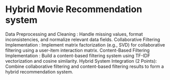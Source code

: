 # Hybrid Movie Recommendation system 
Data Preprocessing and Cleaning : Handle missing values, format inconsistencies, and normalize relevant data fields.
Collaborative Filtering Implementation : Implement matrix factorization (e.g., SVD) for collaborative filtering using a user-item interaction matrix.
Content-Based Filtering Implementation : Build a content-based filtering system using TF-IDF vectorization and cosine similarity.
Hybrid System Integration (2 Points): Combine collaborative filtering and content-based filtering results to form a hybrid recommendation system.
